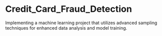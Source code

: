 # Credit_Card_Fraud_Detection
Implementing a machine learning project that utilizes advanced sampling techniques for enhanced data analysis and model training.
